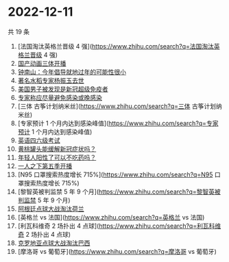 # 2022-12-11

共 19 条

<!-- BEGIN -->
<!-- 最后更新时间 Sun Dec 11 2022 23:06:41 GMT+0800 (China Standard Time) -->

1. [法国淘汰英格兰晋级 4 强](https://www.zhihu.com/search?q=法国淘汰英格兰晋级 4
   强)
1. [国产动画三体开播](https://www.zhihu.com/search?q=国产动画三体开播)
1. [钟南山：今年倡导就地过年的可能性很小](https://www.zhihu.com/search?q=钟南山：今年倡导就地过年的可能性很小)
1. [著名水稻专家杨振玉去世](https://www.zhihu.com/search?q=著名水稻专家杨振玉去世)
1. [美国男子被发现是新冠超级免疫者](https://www.zhihu.com/search?q=美国男子被发现是新冠超级免疫者)
1. [专家称应尽量避免感染或晚感染](https://www.zhihu.com/search?q=专家称应尽量避免感染或晚感染)
1. [三体 古筝计划纳米丝](https://www.zhihu.com/search?q=三体 古筝计划纳米丝)
1. [专家预计 1 个月内达到感染峰值](https://www.zhihu.com/search?q=专家预计 1
   个月内达到感染峰值)
1. [英语四六级考试](https://www.zhihu.com/search?q=英语四六级考试)
1. [黄桃罐头能缓解新冠症状吗？](https://www.zhihu.com/search?q=黄桃罐头能缓解新冠症状吗？)
1. [年轻人阳性了可以不吃药吗？](https://www.zhihu.com/search?q=年轻人阳性了可以不吃药吗？)
1. [一人之下第五季开播](https://www.zhihu.com/search?q=一人之下第五季开播)
1. [N95 口罩搜索热度增长 715%](https://www.zhihu.com/search?q=N95
   口罩搜索热度增长 715%)
1. [黎智英被判监禁 5 年 9 个月](https://www.zhihu.com/search?q=黎智英被判监禁 5
   年 9 个月)
1. [阿根廷点球大战淘汰荷兰](https://www.zhihu.com/search?q=阿根廷点球大战淘汰荷兰)
1. [英格兰 vs 法国](https://www.zhihu.com/search?q=英格兰 vs 法国)
1. [利瓦科维奇 2 场扑出 4 点球](https://www.zhihu.com/search?q=利瓦科维奇 2
   场扑出 4 点球)
1. [克罗地亚点球大战淘汰巴西](https://www.zhihu.com/search?q=克罗地亚点球大战淘汰巴西)
1. [摩洛哥 vs 葡萄牙](https://www.zhihu.com/search?q=摩洛哥 vs 葡萄牙)

<!-- END -->
